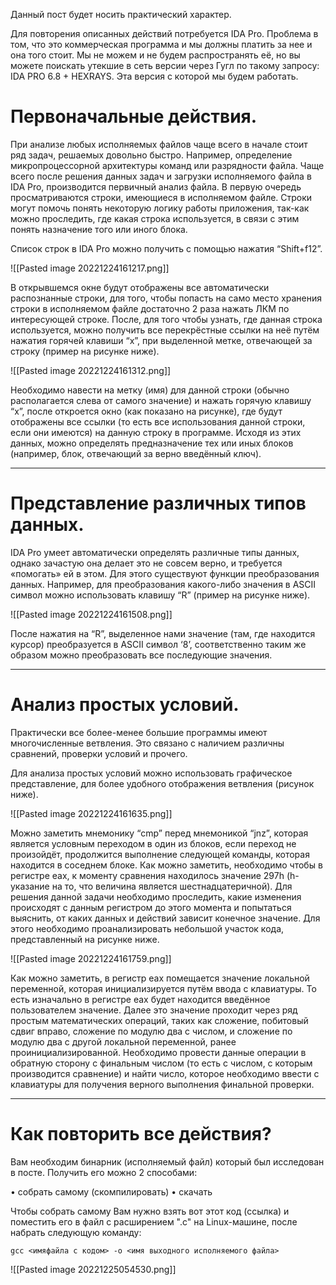 Данный пост будет носить практический характер.

Для повторения описанных действий потребуется IDA Pro. Проблема в том, что это коммерческая программа и мы должны платить за нее и она того стоит. Мы не можем и не будем распространять её, но вы можете поискать утекшие в сеть версии через Гугл по такому запросу: IDA PRO 6.8 + HEXRAYS. Эта версия с которой мы будем работать.



# Первоначальные действия.

При анализе любых исполняемых файлов чаще всего в начале стоит ряд задач, решаемых довольно быстро. Например, определение микропроцессорной архитектуры команд или разрядности файла. Чаще всего после решения данных задач и загрузки
исполняемого файла в IDA Pro, производится первичный анализ файла. В первую очередь просматриваются строки, имеющиеся в исполняемом файле. Строки могут помочь понять некоторую логику работы приложения, так-как можно проследить, где какая строка используется, в связи с этим понять назначение того или иного блока.

Список строк в IDA Pro можно получить с помощью нажатия “Shift+f12”.

![[Pasted image 20221224161217.png]]

В открывшемся окне будут отображены все автоматически распознанные строки, для того, чтобы попасть на само место хранения строки в исполняемом файле достаточно 2 раза нажать ЛКМ по интересующей строке. После, для того чтобы узнать, где данная строка используется, можно получить все перекрёстные ссылки на неё путём нажатия горячей клавиши “x”, при выделенной метке, отвечающей за строку (пример на рисунке ниже).

![[Pasted image 20221224161312.png]]

Необходимо навести на метку (имя) для данной строки (обычно располагается слева от самого значение) и нажать горячую клавишу “x”, после откроется окно (как показано на рисунке), где будут отображены все ссылки (то есть все использования данной строки, если они имеются) на данную строку в программе. Исходя из этих данных, можно определять предназначение тех или иных блоков (например, блок,
отвечающий за верно введённый ключ).

---

# Представление различных типов данных.

IDA Pro умеет автоматически определять различные типы данных, однако зачастую она делает это не совсем верно, и требуется «помогать» ей в этом. Для этого существуют функции преобразования данных. Например, для преобразования какого-либо значения в ASCII символ можно использовать клавишу “R” (пример на рисунке ниже).

![[Pasted image 20221224161508.png]]

После нажатия на “R”, выделенное нами значение (там, где находится курсор) преобразуется в ASCII символ ‘8’, соответственно таким же образом можно преобразовать все последующие значения.

---

# Анализ простых условий.

Практически все более-менее большие программы имеют многочисленные ветвления. Это связано с наличием различны сравнений, проверки условий и прочего.  

Для анализа простых условий можно использовать графическое представление, для более удобного отображения ветвления (рисунок ниже).

![[Pasted image 20221224161635.png]]

Можно заметить мнемонику “cmp” перед мнемоникой “jnz”, которая является условным переходом в один из блоков, если переход не произойдёт, продолжится выполнение следующей команды, которая находится в соседнем блоке. Как можно заметить, необходимо чтобы в регистре eax, к моменту сравнения находилось значение 297h (h-указание на то, что величина является шестнадцатеричной). Для
решения данной задачи необходимо проследить, какие изменения происходят с данным регистром до этого момента и попытаться выяснить, от каких данных и действий зависит конечное значение. Для этого необходимо проанализировать небольшой участок кода, представленный на рисунке ниже.

![[Pasted image 20221224161759.png]]

Как можно заметить, в регистр eax помещается значение локальной переменной, которая инициализируется путём ввода с клавиатуры. То есть изначально в регистре eax будет находится введённое пользователем значение. Далее это значение проходит через ряд простым математических операций, таких как сложение, побитовый сдвиг вправо, сложение по модулю два с числом, и сложение по модулю два с другой локальной переменной, ранее проинициализированной. Необходимо провести данные операции в обратную сторону с финальным числом (то есть с числом, с которым производится сравнение) и найти число, которое необходимо ввести с клавиатуры для получения верного выполнения финальной проверки.

---

# Как повторить все действия?

Вам необходим бинарник (исполняемый файл) который был исследован в посте. Получить его можно 2 способами:

• собрать самому (скомпилировать)
• скачать

Чтобы собрать самому Вам нужно взять вот этот код (ссылка) и поместить его в файл с расширением ".c" на Linux-машине, после набрать следующую команду: 

```
gcc <имяфайла с кодом> -o <имя выходного исполняемого файла>
```

![[Pasted image 20221225054530.png]]
